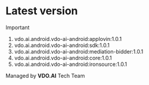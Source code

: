 # Latest version 
> [!IMPORTANT]
> 1. vdo.ai.android.vdo-ai-android:applovin:1.0.1
> 2. vdo.ai.android.vdo-ai-android:sdk:1.0.1
> 3. vdo.ai.android.vdo-ai-android:mediation-bidder:1.0.1
> 4. vdo.ai.android.vdo-ai-android:core:1.0.1
> 5. vdo.ai.android.vdo-ai-android:ironsource:1.0.1




























 Managed by **VDO.AI** Tech Team
